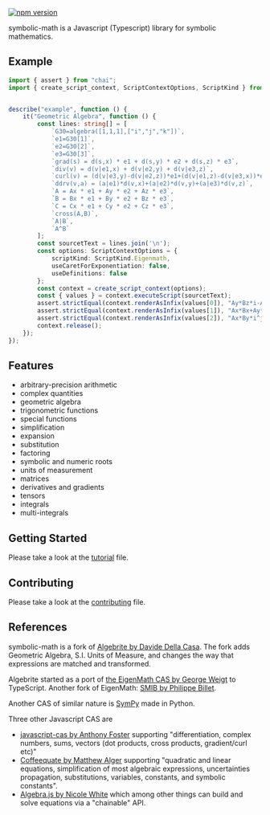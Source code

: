 [![npm version](https://badge.fury.io/js/symbolic-math.svg)](https://badge.fury.io/js/symbolic-math)

symbolic-math is a Javascript (Typescript) library for symbolic mathematics.

## Example

```typescript
import { assert } from "chai";
import { create_script_context, ScriptContextOptions, ScriptKind } from "symbolic-math";


describe("example", function () {
    it("Geometric Algebra", function () {
        const lines: string[] = [
            `G30=algebra([1,1,1],["i","j","k"])`,
            `e1=G30[1]`,
            `e2=G30[2]`,
            `e3=G30[3]`,
            `grad(s) = d(s,x) * e1 + d(s,y) * e2 + d(s,z) * e3`,
            `div(v) = d(v|e1,x) + d(v|e2,y) + d(v|e3,z)`,
            `curl(v) = (d(v|e3,y)-d(v|e2,z))*e1+(d(v|e1,z)-d(v|e3,x))*e2+(d(v|e2,x)-d(v|e1,y))*e3`,
            `ddrv(v,a) = (a|e1)*d(v,x)+(a|e2)*d(v,y)+(a|e3)*d(v,z)`,
            `A = Ax * e1 + Ay * e2 + Az * e3`,
            `B = Bx * e1 + By * e2 + Bz * e3`,
            `C = Cx * e1 + Cy * e2 + Cz * e3`,
            `cross(A,B)`,
            `A|B`,
            `A^B`
        ];
        const sourcetText = lines.join('\n');
        const options: ScriptContextOptions = {
            scriptKind: ScriptKind.Eigenmath,
            useCaretForExponentiation: false,
            useDefinitions: false
        };
        const context = create_script_context(options);
        const { values } = context.executeScript(sourcetText);
        assert.strictEqual(context.renderAsInfix(values[0]), "Ay*Bz*i-Az*By*i-Ax*Bz*j+Az*Bx*j+Ax*By*k-Ay*Bx*k");
        assert.strictEqual(context.renderAsInfix(values[1]), "Ax*Bx+Ay*By+Az*Bz");
        assert.strictEqual(context.renderAsInfix(values[2]), "Ax*By*i^j-Ay*Bx*i^j+Ax*Bz*i^k-Az*Bx*i^k+Ay*Bz*j^k-Az*By*j^k");
        context.release();
    });
});
```

## Features

* arbitrary-precision arithmetic
* complex quantities
* geometric algebra
* trigonometric functions
* special functions
* simplification
* expansion
* substitution
* factoring
* symbolic and numeric roots
* units of measurement
* matrices
* derivatives and gradients
* tensors
* integrals
* multi-integrals

## Getting Started

Please take a look at the [tutorial](https://github.com/geometryzen/symbolic-math/blob/master/TUTORIAL.md) file.

## Contributing

Please take a look at the [contributing](https://github.com/geometryzen/symbolic-math/blob/master/CONTRIBUTING.md) file.

## References

symbolic-math is a fork of [Algebrite by Davide Della Casa](https://github.com/davidedc/Algebrite).
The fork adds Geometric Algebra, S.I. Units of Measure, and changes the way that expressions are matched and transformed.  

Algebrite started as a port of [the EigenMath CAS by George Weigt](http://eigenmath.sourceforge.net/Eigenmath.pdf) to TypeScript.
Another fork of EigenMath: [SMIB by Philippe Billet](http://smib.sourceforge.net/).

Another CAS of similar nature is [SymPy](http://www.sympy.org/en/index.html) made in Python.

Three other Javascript CAS are

* [javascript-cas by Anthony Foster](https://github.com/aantthony/javascript-cas) supporting "differentiation, complex numbers, sums, vectors (dot products, cross products, gradient/curl etc)"
* [Coffeequate by Matthew Alger](http://coffeequate.readthedocs.org/) supporting "quadratic and linear equations, simplification of most algebraic expressions, uncertainties propagation, substitutions, variables, constants, and symbolic constants".
* [Algebra.js by Nicole White](http://algebra.js.org) which among other things can build and solve equations via a "chainable" API.
